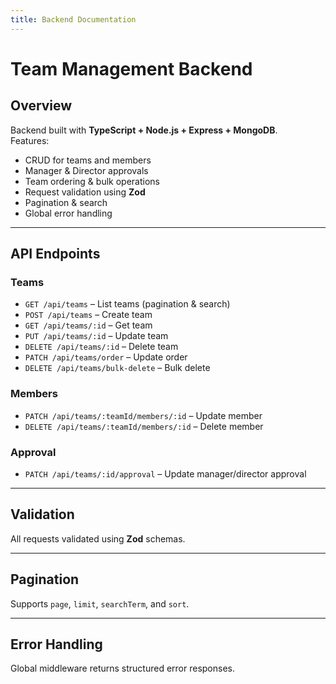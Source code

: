 ```yaml
---
title: Backend Documentation
---
```


# Team Management Backend

## Overview
Backend built with **TypeScript + Node.js + Express + MongoDB**.  
Features:

- CRUD for teams and members  
- Manager & Director approvals  
- Team ordering & bulk operations  
- Request validation using **Zod**  
- Pagination & search  
- Global error handling  

---

## API Endpoints

### Teams
- `GET /api/teams` – List teams (pagination & search)  
- `POST /api/teams` – Create team  
- `GET /api/teams/:id` – Get team  
- `PUT /api/teams/:id` – Update team  
- `DELETE /api/teams/:id` – Delete team  
- `PATCH /api/teams/order` – Update order  
- `DELETE /api/teams/bulk-delete` – Bulk delete  

### Members
- `PATCH /api/teams/:teamId/members/:id` – Update member  
- `DELETE /api/teams/:teamId/members/:id` – Delete member  

### Approval
- `PATCH /api/teams/:id/approval` – Update manager/director approval  

---

## Validation
All requests validated using **Zod** schemas.  

---

## Pagination
Supports `page`, `limit`, `searchTerm`, and `sort`.  

---

## Error Handling
Global middleware returns structured error responses.  
